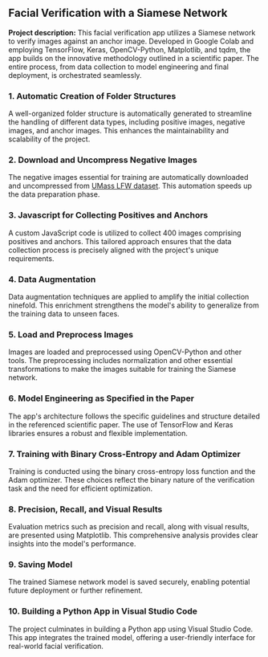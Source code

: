## Facial Verification with a Siamese Network

**Project description:** This facial verification app utilizes a Siamese network to verify images against an anchor image. Developed in Google Colab and employing TensorFlow, Keras, OpenCV-Python, Matplotlib, and tqdm, the app builds on the innovative methodology outlined in a scientific paper. The entire process, from data collection to model engineering and final deployment, is orchestrated seamlessly.

### 1. Automatic Creation of Folder Structures

A well-organized folder structure is automatically generated to streamline the handling of different data types, including positive images, negative images, and anchor images. This enhances the maintainability and scalability of the project.

### 2. Download and Uncompress Negative Images

The negative images essential for training are automatically downloaded and uncompressed from [UMass LFW dataset](http://vis-www.cs.umass.edu/lfw/lfw.tgz). This automation speeds up the data preparation phase.

### 3. Javascript for Collecting Positives and Anchors

A custom JavaScript code is utilized to collect 400 images comprising positives and anchors. This tailored approach ensures that the data collection process is precisely aligned with the project's unique requirements.

### 4. Data Augmentation

Data augmentation techniques are applied to amplify the initial collection ninefold. This enrichment strengthens the model's ability to generalize from the training data to unseen faces.

### 5. Load and Preprocess Images

Images are loaded and preprocessed using OpenCV-Python and other tools. The preprocessing includes normalization and other essential transformations to make the images suitable for training the Siamese network.

### 6. Model Engineering as Specified in the Paper

The app's architecture follows the specific guidelines and structure detailed in the referenced scientific paper. The use of TensorFlow and Keras libraries ensures a robust and flexible implementation.

### 7. Training with Binary Cross-Entropy and Adam Optimizer

Training is conducted using the binary cross-entropy loss function and the Adam optimizer. These choices reflect the binary nature of the verification task and the need for efficient optimization.

### 8. Precision, Recall, and Visual Results

Evaluation metrics such as precision and recall, along with visual results, are presented using Matplotlib. This comprehensive analysis provides clear insights into the model's performance.

### 9. Saving Model

The trained Siamese network model is saved securely, enabling potential future deployment or further refinement.

### 10. Building a Python App in Visual Studio Code

The project culminates in building a Python app using Visual Studio Code. This app integrates the trained model, offering a user-friendly interface for real-world facial verification.
